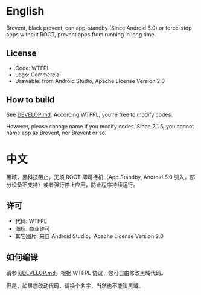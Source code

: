 # English

Brevent, black prevent, can app-standby (Since Android 6.0) or force-stop apps without ROOT, prevent apps from running in long time.

## License

- Code: WTFPL
- Logo: Commercial
- Drawable: from Android Studio, Apache License Version 2.0

## How to build

See [DEVELOP.md](DEVELOP.md). According WTFPL, you're free to modify codes.

However, please change name if you modify codes. Since 2.1.5, you cannot name app as Brevent, nor Βrevent or so.

# 中文

黑域，黑科技阻止，无须 ROOT 即可待机（App Standby, Android 6.0 引入，部分设备不支持）或者强行停止应用，防止程序持续运行。

## 许可

- 代码: WTFPL
- 图标: 商业许可
- 其它图片: 来自 Android Studio，Apache License Version 2.0

## 如何编译

请参见[DEVELOP.md](DEVELOP.md)。根据 WTFPL 协议，您可自由修改黑域代码。

但是，如果您改动代码，请换个名字，当然也不能叫黒域。
